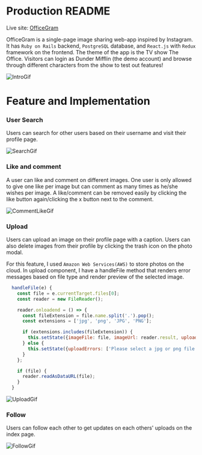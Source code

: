 # Production README

Live site: [OfficeGram](https://officegram.herokuapp.com/#/)

OfficeGram is a single-page image sharing web-app inspired by Instagram. It has `Ruby on Rails` backend, `PostgreSQL` database, and `React.js` with `Redux` framework on the frontend. The theme of the app is the TV show The Office. Visitors can login as Dunder Mifflin (the demo account) and browse through different characters from the show to test out features!

![IntroGif](./app/assets/images/readme/intro_gif.gif)

# Feature and Implementation
### User Search
Users can search for other users based on their username and visit their profile page.

![SearchGif](./app/assets/images/readme/search.gif)

### Like and comment
A user can like and comment on different images. One user is only allowed to give one like per image but can comment as many times as he/she wishes per image. A like/comment can be removed easily by clicking the like button again/clicking the x button next to the comment.

![CommentLikeGif](./app/assets/images/readme/like_comment.gif)

### Upload
Users can upload an image on their profile page with a caption. Users can also delete images from their profile by clicking the trash icon on the photo modal. 

For this feature, I used `Amazon Web Services(AWS)` to store photos on the cloud. In upload component, I have a handleFile method that renders error messages based on file type and render preview of the selected image. 

```javascript
  handleFile(e) {
    const file = e.currentTarget.files[0];
    const reader = new FileReader();

    reader.onloadend = () => {
      const fileExtension = file.name.split('.').pop();
      const extensions = ['jpg', 'png', 'JPG', 'PNG'];

      if (extensions.includes(fileExtension)) {
        this.setState({imageFile: file, imageUrl: reader.result, uploadErrors: [] });
      } else {
        this.setState({uploadErrors: ['Please select a jpg or png file']})
      }
    };

    if (file) {
      reader.readAsDataURL(file);
    }
  }
```

![UploadGif](./app/assets/images/readme/upload.gif)

### Follow
Users can follow each other to get updates on each others' uploads on the index page.

![FollowGif](./app/assets/images/readme/follow.gif)
